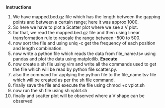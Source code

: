 **Instructions**
1. We have mapped.bed.gz file which has the length between the gapping points and between a certain range; here it was approx 1000.
2. So here we have to plot a Scatter plot where we see a V plot.
3. for that, we read the mapped.bed.gz file and then using linear transformation rule to rescale the range between -500 to 500.
4. now sort the file and using uniq -c get the frequency of each position and length combination.
5. now write a python file which reads the data from file_name.tsv using pandas and plot the data using matplotlib.
**Execute**
1. now create a sh file using vim and write all the commands used to get the file which will be read by python file scatter.py.
2. also the command for applying the python file to the file_name.tsv file which will be created as per the sh file command.
3. finally save the file and execute the file using chmod +x vplot.sh
4. now run the sh file using sh vplot.sh
5. finally and scatter plot will be observed where a V shape can be observed
